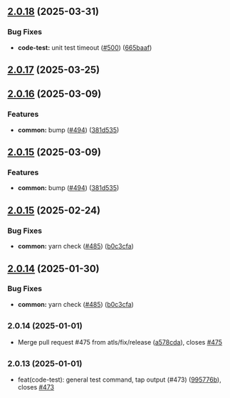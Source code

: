 ## [2.0.18](https://github.com/atls/raijin/compare/@atls/code-test@2.0.17...@atls/code-test@2.0.18) (2025-03-31)

### Bug Fixes

- **code-test:** unit test timeout ([#500](https://github.com/atls/raijin/issues/500)) ([665baaf](https://github.com/atls/raijin/commit/665baafbea37fba66fb6ceedb1c415d7ef13cbb6))

## [2.0.17](https://github.com/atls/raijin/compare/@atls/code-test@2.0.16...@atls/code-test@2.0.17) (2025-03-25)

## [2.0.16](https://github.com/atls/raijin/compare/@atls/code-test@2.0.15...@atls/code-test@2.0.16) (2025-03-09)

### Features

- **common:** bump ([#494](https://github.com/atls/raijin/issues/494)) ([381d535](https://github.com/atls/raijin/commit/381d5357c2818e157330933edb9256936d251ca3))

## [2.0.15](https://github.com/atls/raijin/compare/@atls/code-test@2.0.15...@atls/code-test@2.0.15) (2025-03-09)

### Features

- **common:** bump ([#494](https://github.com/atls/raijin/issues/494)) ([381d535](https://github.com/atls/raijin/commit/381d5357c2818e157330933edb9256936d251ca3))

## [2.0.15](https://github.com/atls/raijin/compare/@atls/code-test@2.0.14...@atls/code-test@2.0.15) (2025-02-24)

### Bug Fixes

- **common:** yarn check ([#485](https://github.com/atls/raijin/issues/485)) ([b0c3cfa](https://github.com/atls/raijin/commit/b0c3cfad8f559c55691ca733c7a3a7b3cd00c4d8))

## [2.0.14](https://github.com/atls/raijin/compare/@atls/code-test@2.0.14...@atls/code-test@2.0.14) (2025-01-30)

### Bug Fixes

- **common:** yarn check ([#485](https://github.com/atls/raijin/issues/485)) ([b0c3cfa](https://github.com/atls/raijin/commit/b0c3cfad8f559c55691ca733c7a3a7b3cd00c4d8))

## <small>2.0.14 (2025-01-01)</small>

- Merge pull request #475 from atls/fix/release ([a578cda](https://github.com/atls/raijin/commit/a578cda)), closes [#475](https://github.com/atls/raijin/issues/475)

## <small>2.0.13 (2025-01-01)</small>

- feat(code-test): general test command, tap output (#473) ([995776b](https://github.com/atls/raijin/commit/995776b)), closes [#473](https://github.com/atls/raijin/issues/473)
